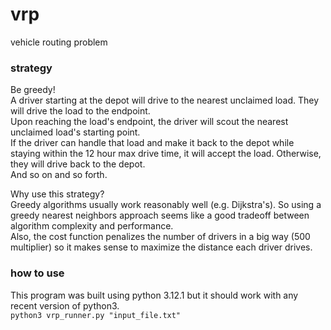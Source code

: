 # vrp
vehicle routing problem

### strategy
Be greedy!  
A driver starting at the depot will drive to the nearest unclaimed load. They will drive the load to the endpoint.  
Upon reaching the load's endpoint, the driver will scout the nearest unclaimed load's starting point.  
If the driver can handle that load and make it back to the depot while staying within the 12 hour max drive time, it will accept the load. Otherwise, they will drive back to the depot.  
And so on and so forth.  

Why use this strategy?  
Greedy algorithms usually work reasonably well (e.g. Dijkstra's).  So using a greedy nearest neighbors approach seems like a good tradeoff between algorithm complexity and performance.  
Also, the cost function penalizes the number of drivers in a big way (500 multiplier) so it makes sense to maximize the distance each driver drives.

### how to use
This program was built using python 3.12.1 but it should work with any recent version of python3.  
`python3 vrp_runner.py "input_file.txt"`

